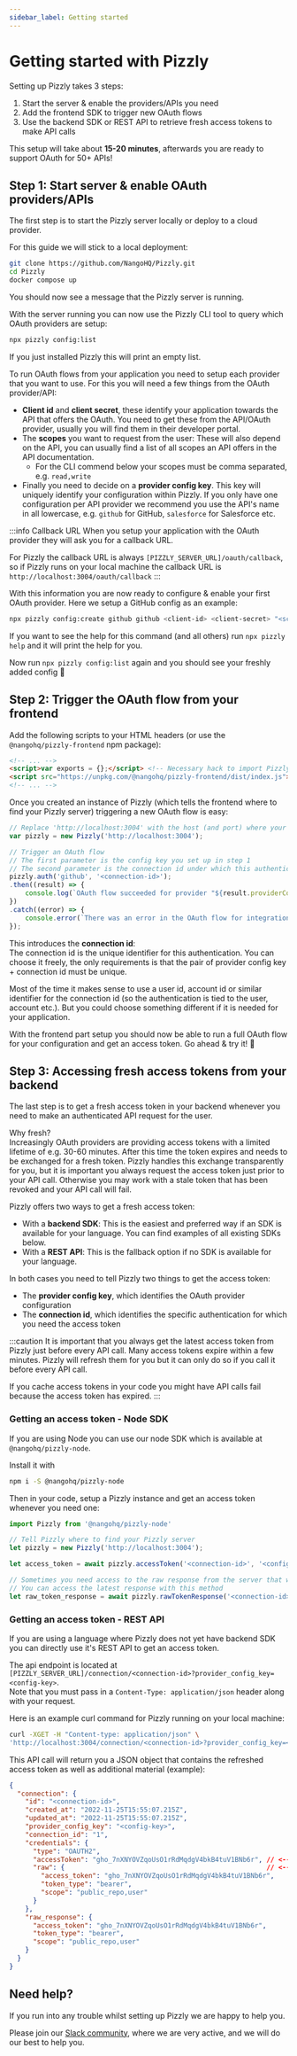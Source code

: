```yaml
---
sidebar_label: Getting started
---
```


# Getting started with Pizzly

Setting up Pizzly takes 3 steps:
1. Start the server & enable the providers/APIs you need
2. Add the frontend SDK to trigger new OAuth flows
3. Use the backend SDK or REST API to retrieve fresh access tokens to make API calls

This setup will take about **15-20 minutes**, afterwards you are ready to support OAuth for 50+ APIs!

## Step 1: Start server & enable OAuth providers/APIs
The first step is to start the Pizzly server locally or deploy to a cloud provider.

For this guide we will stick to a local deployment:
```bash
git clone https://github.com/NangoHQ/Pizzly.git
cd Pizzly
docker compose up
```

You should now see a message that the Pizzly server is running.

With the server running you can now use the Pizzly CLI tool to query which OAuth providers are setup:
```bash
npx pizzly config:list
```
If you just installed Pizzly this will print an empty list.

To run OAuth flows from your application you need to setup each provider that you want to use. For this you will need a few things from the OAuth provider/API:
- **Client id** and **client secret**, these identify your application towards the API that offers the OAuth. You need to get these from the API/OAuth provider, usually you will find them in their developer portal.
- The **scopes** you want to request from the user: These will also depend on the API, you can usually find a list of all scopes an API offers in the API documentation.
    - For the CLI commend below your scopes must be comma separated, e.g. `read,write`
- Finally you need to decide on a **provider config key**. This key will uniquely identify your configuration within Pizzly. If you only have one configuration per API provider we recommend you use the API's name in all lowercase, e.g. `github` for GitHub, `salesforce` for Salesforce etc.

:::info Callback URL
When you setup your application with the OAuth provider they will ask you for a callback URL.

For Pizzly the callback URL is always `[PIZZLY_SERVER_URL]/oauth/callback`, so if Pizzly runs on your local machine the callback URL is `http://localhost:3004/oauth/callback`
:::

With this information you are now ready to configure & enable your first OAuth provider. Here we setup a GitHub config as an example:
```bash
npx pizzly config:create github github <client-id> <client-secret> "<scopes>"
```
If you want to see the help for this command (and all others) run `npx pizzly help` and it will print the help for you.

Now run `npx pizzly config:list` again and you should see your freshly added config 🎉

## Step 2: Trigger the OAuth flow from your frontend

Add the following scripts to your HTML headers (or use the `@nangohq/pizzly-frontend` npm package): 
```html
<!-- ... -->
<script>var exports = {};</script> <!-- Necessary hack to import Pizzly's script successfully. -->
<script src="https://unpkg.com/@nangohq/pizzly-frontend/dist/index.js"></script>
<!-- ... -->
```

Once you created an instance of Pizzly (which tells the frontend where to find your Pizzly server) triggering a new OAuth flow is easy:
```ts
// Replace 'http://localhost:3004' with the host (and port) where your Pizzly server can be accessed
var pizzly = new Pizzly('http://localhost:3004');

// Trigger an OAuth flow
// The first parameter is the config key you set up in step 1
// The second parameter is the connection id under which this authentication should be stored
pizzly.auth('github', '<connection-id>');
.then((result) => { 
    console.log(`OAuth flow succeeded for provider "${result.providerConfigKey}" and connection-id "${result.connectionId}"!`);
})
.catch((error) => {
    console.error(`There was an error in the OAuth flow for integration "${error.providerConfigKey}" and connection-id "${error.connectionId}": ${error.error.type} - ${error.error.message}`);
});
```

This introduces the **connection id**:  
The connection id is the unique identifier for this authentication. You can choose it freely, the only requirements is that the pair of provider config key + connection id must be unique.

Most of the time it makes sense to use a user id, account id or similar identifier for the connection id (so the authentication is tied to the user, account etc.). But you could choose something different if it is needed for your application.

With the frontend part setup you should now be able to run a full OAuth flow for your configuration and get an access token. Go ahead & try it! 🙌


## Step 3: Accessing fresh access tokens from your backend

The last step is to get a fresh access token in your backend whenever you need to make an authenticated API request for the user.

Why fresh?  
Increasingly OAuth providers are providing access tokens with a limited lifetime of e.g. 30-60 minutes. After this time the token expires and needs to be exchanged for a fresh token. Pizzly handles this exchange transparently for you, but it is important you always request the access token just prior to your API call. Otherwise you may work with a stale token that has been revoked and your API call will fail.

Pizzly offers two ways to get a fresh access token:
- With a **backend SDK**: This is the easiest and preferred way if an SDK is available for your language. You can find examples of all existing SDKs below.
- With a **REST API**: This is the fallback option if no SDK is available for your language.

In both cases you need to tell Pizzly two things to get the access token:
- The **provider config key**, which identifies the OAuth provider configuration
- The **connection id**, which identifies the specific authentication for which you need the access token

:::caution
It is important that you always get the latest access token from Pizzly just before every API call. Many access tokens expire within a few minutes. Pizzly will refresh them for you but it can only do so if you call it before every API call.

If you cache access tokens in your code you might have API calls fail because the access token has expired.
:::

### Getting an access token - Node SDK
If you are using Node you can use our node SDK which is available at `@nangohq/pizzly-node`.

Install it with
```bash
npm i -S @nangohq/pizzly-node
```

Then in your code, setup a Pizzly instance and get an access token whenever you need one:
```ts
import Pizzly from '@nangohq/pizzly-node'

// Tell Pizzly where to find your Pizzly server
let pizzly = new Pizzly('http://localhost:3004');

let access_token = await pizzly.accessToken('<connection-id>', '<config-key>');

// Sometimes you need access to the raw response from the server that was sent along with the access token (because it contains additional metadata you need)
// You can access the latest response with this method
let raw_token_response = await pizzly.rawTokenResponse('<connection-id>', '<config-key>');
```

### Getting an access token - REST API
If you are using a language where Pizzly does not yet have backend SDK you can directly use it's REST API to get an access token.

The api endpoint is located at `[PIZZLY_SERVER_URL]/connection/<connection-id>?provider_config_key=<config-key>`.  
Note that you must pass in a `Content-Type: application/json` header along with your request.

Here is an example curl command for Pizzly running on your local machine:
```bash
curl -XGET -H "Content-type: application/json" \
'http://localhost:3004/connection/<connection-id>?provider_config_key=<config-key>'
```

This API call will return you a JSON object that contains the refreshed access token as well as additional material (example):
```json
{
  "connection": {
    "id": "<connection-id>",
    "created_at": "2022-11-25T15:55:07.215Z",
    "updated_at": "2022-11-25T15:55:07.215Z",
    "provider_config_key": "<config-key>",
    "connection_id": "1",
    "credentials": {
      "type": "OAUTH2",
      "accessToken": "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", // <--- Use this access token for API requests
      "raw": {                                                   // <--- If you need access to the raw token response from the server, use this
        "access_token": "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",
        "token_type": "bearer",
        "scope": "public_repo,user"
      }
    },
    "raw_response": {
      "access_token": "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",
      "token_type": "bearer",
      "scope": "public_repo,user"
    }
  }
}
```

## Need help?

If you run into any trouble whilst setting up Pizzly we are happy to help you.

Please join our [Slack community](https://nango.dev/slack), where we are very active, and we will do our best to help you.

